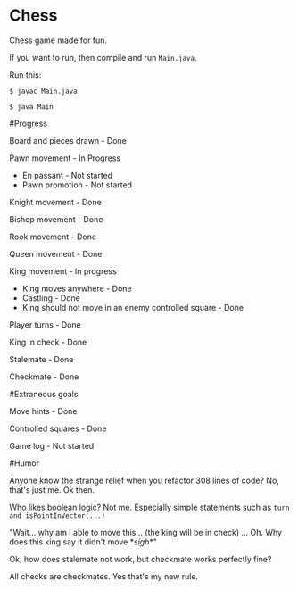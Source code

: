 # Chess
Chess game made for fun.

If you want to run, then compile and run `Main.java`.

Run this: 

`$ javac Main.java`

`$ java Main`

#Progress

Board and pieces drawn - Done

Pawn movement - In Progress
- En passant - Not started
- Pawn promotion - Not started
    
Knight movement - Done

Bishop movement - Done

Rook movement - Done

Queen movement - Done

King movement - In progress
- King moves anywhere - Done
- Castling - Done
- King should not move in an enemy controlled square - Done 

Player turns - Done

King in check - Done

Stalemate - Done

Checkmate - Done

#Extraneous goals

Move hints - Done

Controlled squares - Done

Game log - Not started

#Humor

Anyone know the strange relief when you refactor 308 lines of code? No, that's just me. Ok then.

Who likes boolean logic? Not me. Especially simple statements such as `turn and isPointInVector(...)`

"Wait... why am I able to move this... (the king will be in check) ... Oh. Why does this king say it didn't move \**sigh*\*"

Ok, how does stalemate not work, but checkmate works perfectly fine?

All checks are checkmates. Yes that's my new rule.
